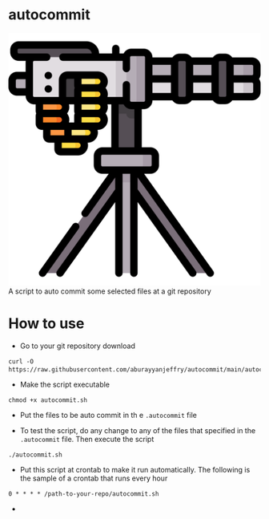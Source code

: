# autocommit
![Alt text](img/machine-gun.png?raw=true "Title")
<br>
A script to auto commit  some selected files at a git repository

# How to use
- Go to your git repository download
```
curl -O https://raw.githubusercontent.com/aburayyanjeffry/autocommit/main/autocommit.sh
```

- Make the script executable
```
chmod +x autocommit.sh
```

- Put the files to be auto commit in th e `.autocommit` file

- To test the script, do any change to any of the files that specified in the `.autocommit` file. Then execute the script
```
./autocommit.sh
```

- Put this script at crontab to make it run automatically. The following is the sample of a crontab that runs every hour
```
0 * * * * /path-to-your-repo/autocommit.sh
```

- 
